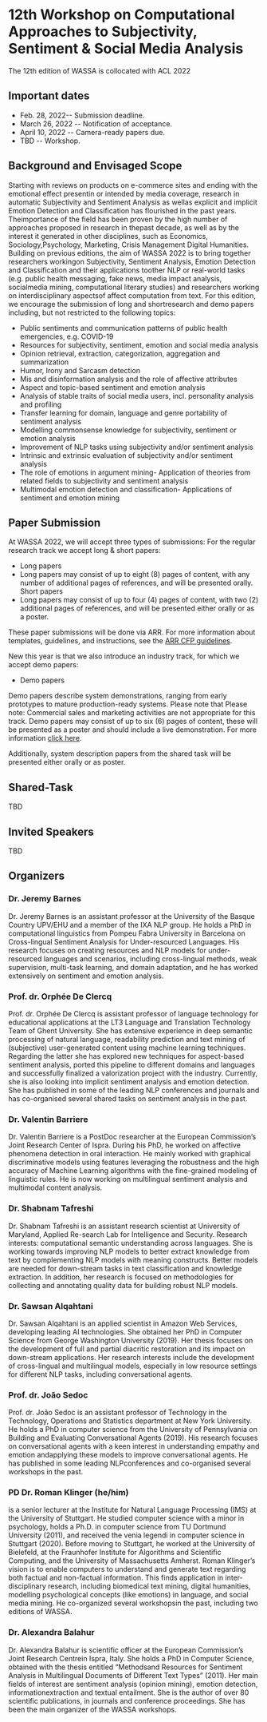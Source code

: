 # 12th Workshop on Computational Approaches to Subjectivity, Sentiment & Social Media Analysis
The 12th edition of WASSA is collocated with ACL 2022
## Important dates
- Feb. 28, 2022-- Submission deadline.
- March 26, 2022 -- Notification of acceptance.
- April 10, 2022 -- Camera-ready papers due.
- TBD -- Workshop.

## Background and Envisaged Scope

Starting with reviews on products on e-commerce sites and ending with the emotional effect presentin or intended by media coverage, research in automatic Subjectivity and Sentiment Analysis as wellas explicit and implicit Emotion Detection and Classification has flourished in the past years.  Theimportance of the field has been proven by the high number of approaches proposed in research in thepast decade, as well as by the interest it generated in other disciplines, such as Economics, Sociology,Psychology, Marketing, Crisis Management  Digital Humanities. Building on previous editions, the aim of WASSA 2022 is to bring together researchers workingon Subjectivity, Sentiment Analysis, Emotion Detection and Classification and their applications toother NLP or real-world tasks (e.g.  public health messaging, fake news, media impact analysis, socialmedia mining, computational literary studies) and researchers working on interdisciplinary aspectsof affect computation from text.  For this edition,  we encourage the submission of long and shortresearch and demo papers including, but not restricted to the following topics:

- Public sentiments and communication patterns of public health emergencies, e.g.  COVID-19
- Resources for subjectivity, sentiment, emotion and social media analysis
- Opinion retrieval, extraction, categorization, aggregation and summarization
- Humor, Irony and Sarcasm detection
- Mis and disinformation analysis and the role of affective attributes
- Aspect and topic-based sentiment and emotion analysis
- Analysis of stable traits of social media users, incl.  personality analysis and profiling
- Transfer learning for domain, language and genre portability of sentiment analysis
- Modelling commonsense knowledge for subjectivity, sentiment or emotion analysis
- Improvement of NLP tasks using subjectivity and/or sentiment analysis
- Intrinsic and extrinsic evaluation of subjectivity and/or sentiment analysis
- The role of emotions in argument mining- Application of theories from related fields to subjectivity and sentiment analysis
- Multimodal emotion detection and classification- Applications of sentiment and emotion mining

## Paper Submission

At WASSA 2022, we will accept three types of submissions:
For the regular research track we accept long & short papers:

- Long papers
- Long papers may consist of up to eight (8) pages of content, with any number of additional pages of references, and will be presented orally.
Short papers
- Long papers may consist of up to four (4) pages of content, with two (2) additional pages of references, and will be presented either orally or as a poster.

These paper submissions will be done via ARR. For more information about templates, guidelines, and instructions, see the <a href="https://aclrollingreview.org/cfp">ARR CFP guidelines</a>.

New this year is that we also introduce an industry track, for which we accept demo papers:
- Demo papers

Demo papers describe system demonstrations, ranging from early prototypes to mature production-ready systems. Please note that Please note: Commercial sales and marketing activities are not appropriate for this track. Demo papers may consist of up to six (6) pages of content, these will be presented as a poster and should include a live demonstration. For more information <a href="https://www.2022.aclweb.org/calldemos">click here</a>.

Additionally, system description papers from the shared task will be presented either orally or as poster.

## Shared-Task

TBD

## Invited Speakers

TBD

## Organizers

### Dr. Jeremy Barnes 
Dr. Jeremy Barnes is an assistant professor at the University of the Basque Country UPV/EHU and a member of the IXA NLP group.  He holds a PhD in computational linguistics from Pompeu Fabra University in Barcelona on Cross-lingual Sentiment Analysis for Under-resourced Languages. His research focuses on creating resources and NLP models for under-resourced languages and scenarios, including cross-lingual methods, weak supervision, multi-task learning, and domain adaptation, and he has worked extensively on sentiment and emotion analysis.

### Prof. dr. Orphée De Clercq
Prof. dr. Orphée De Clercq is assistant professor of language technology for educational applications at the LT3 Language and Translation Technology Team of Ghent University.  She has extensive experience in deep semantic processing of natural language, readability prediction and text mining of (subjective) user-generated content using machine learning techniques.  Regarding the latter she has  explored  new  techniques  for  aspect-based  sentiment  analysis,  ported  this  pipeline  to  different domains and languages and successfully finalized a valorization project with the industry.  Currently, she is also looking into implicit sentiment analysis and emotion detection.  She has published in some of the leading NLP conferences and journals and has co-organised several shared tasks on sentiment analysis in the past.

### Dr.  Valentin  Barriere
Dr.  Valentin  Barriere is  a  PostDoc  researcher  at  the  European  Commission’s  Joint  Research Center of Ispra.  During his PhD, he worked on affective phenomena detection in oral interaction. He mainly worked with graphical discriminative models using features leveraging the robustness and the high accuracy of Machine Learning algorithms with the fine-grained modeling of linguistic rules. He is now working on multilingual sentiment analysis and multimodal content analysis.

### Dr. Shabnam Tafreshi
Dr. Shabnam Tafreshi is an assistant research scientist at University of Maryland, Applied Re-search Lab for Intelligence and Security. Research interests: computational semantic understanding across languages.  She is working towards improving NLP models to better extract knowledge from text by complementing NLP models with meaning constructs. Better models are needed for down-stream tasks in text classification and knowledge extraction.  In addition, her research is focused on methodologies for collecting and annotating quality data for building robust NLP models.

### Dr. Sawsan Alqahtani
Dr. Sawsan Alqahtani is an applied scientist in Amazon Web Services, developing leading AI technologies.  She obtained her PhD in Computer Science from George Washington University (2019). Her thesis focuses on the development of full and partial diacritic restoration and its impact on down-stream applications.  Her research interests include the development of cross-lingual and multilingual models, especially in low resource settings for different NLP tasks, including conversational agents.

### Prof.  dr.  João  Sedoc
Prof.  dr.  João  Sedoc is  an  assistant  professor  of  Technology  in  the  Technology,  Operations and Statistics department at New York University.  He holds a PhD in computer science from the University of Pennsylvania on Building and Evaluating Conversational Agents (2019).  His research focuses on conversational agents with a keen interest in understanding empathy and emotion andapplying  these  models  to  improve  conversational  agents.   He  has  published  in  some  leading  NLPconferences and co-organised several workshops in the past.

### PD  Dr.  Roman  Klinger  (he/him)
is  a  senior  lecturer  at  the  Institute  for  Natural  Language Processing (IMS) at the University of Stuttgart.  He studied computer science with a minor in psychology, holds a Ph.D. in computer science from TU Dortmund University (2011), and received the venia legendi in computer science in Stuttgart (2020).  Before moving to Stuttgart, he worked at the University of Bielefeld, at the Fraunhofer Institute for Algorithms and Scientific Computing, and the University of Massachusetts Amherst.  Roman Klinger’s vision is to enable computers to understand and generate text regarding both factual and non-factual information.  This finds application in inter-disciplinary research, including biomedical text mining, digital humanities, modelling psychological concepts (like emotions) in language, and social media mining.  He co-organized several workshopsin the past, including two editions of WASSA.

### Dr. Alexandra Balahur
Dr. Alexandra Balahur is scientific officer at the European Commission’s Joint Research Centrein Ispra, Italy.  She holds a PhD in Computer Science, obtained with the thesis entitled “Methodsand Resources for Sentiment Analysis in Multilingual Documents of Different Text Types” (2011). Her main fields of interest are sentiment analysis (opinion mining), emotion detection, informationextraction and textual entailment.  She is the author of over 80 scientific publications,  in journals and conference proceedings.  She has been the main organizer of the WASSA workshops.
